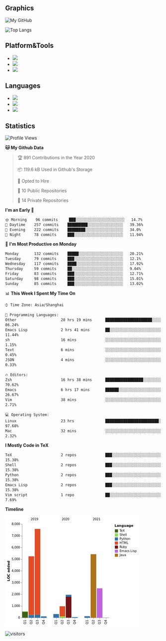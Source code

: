 ## Graphics

![My GitHub](https://github-readme-stats.vercel.app/api?username=SteamedFish&count_private=true&show_icons=true&theme=buefy&include_all_commits=false)

![Top Langs](https://github-readme-stats.vercel.app/api/top-langs/?username=SteamedFish&theme=buefy&hide=ruby&count_private=true&show_icons=true&layout=compact)

## Platform&Tools

* [![](https://img.shields.io/badge/ArchLinux--purple?style=flat-square&logo=ArchLinux)](https://www.archlinux.org/)
* [![](https://img.shields.io/badge/Gentoo-testing-purple?style=flat-square&logo=Gentoo)](https://www.gentoo.org/)
* [![](https://img.shields.io/badge/Doom%20Emacs-28-blue?style=flat-square&logo=Gnu%20emacs&logoColor=white)](https://www.gnu.org/software/emacs/)

## Languages

* [![](https://img.shields.io/badge/-Python-3776AB?style=flat-square&logo=python&logoColor=white)](https://www.python.org/)
* [![](https://img.shields.io/badge/-Bash-00ADD8?style=flat-square&logo=Gnu-bash&logoColor=white)](https://www.gnu.org/software/bash/)
* [![](https://img.shields.io/badge/-Go-00ADD8?style=flat-square&logo=go&logoColor=white)](https://golang.org/)

## Statistics

<!--START_SECTION:waka-->
![Profile Views](http://img.shields.io/badge/Profile%20Views-1-blue)

**🐱 My Github Data** 

> 🏆 891 Contributions in the Year 2020
 > 
> 📦 119.6 kB Used in Github's Storage 
 > 
> 💼 Opted to Hire
 > 
> 📜 10 Public Repositories
 > 
> 🔑 14 Private Repositories 

**I'm an Early 🐤** 

```text
🌞 Morning    96 commits     ███░░░░░░░░░░░░░░░░░░░░░░   14.7% 
🌆 Daytime    257 commits    █████████░░░░░░░░░░░░░░░░   39.36% 
🌃 Evening    222 commits    ████████░░░░░░░░░░░░░░░░░   34.0% 
🌙 Night      78 commits     ███░░░░░░░░░░░░░░░░░░░░░░   11.94%

```
📅 **I'm Most Productive on Monday** 

```text
Monday       132 commits    █████░░░░░░░░░░░░░░░░░░░░   20.21% 
Tuesday      79 commits     ███░░░░░░░░░░░░░░░░░░░░░░   12.1% 
Wednesday    117 commits    ████░░░░░░░░░░░░░░░░░░░░░   17.92% 
Thursday     59 commits     ██░░░░░░░░░░░░░░░░░░░░░░░   9.04% 
Friday       83 commits     ███░░░░░░░░░░░░░░░░░░░░░░   12.71% 
Saturday     98 commits     ███░░░░░░░░░░░░░░░░░░░░░░   15.01% 
Sunday       85 commits     ███░░░░░░░░░░░░░░░░░░░░░░   13.02%

```


📊 **This Week I Spent My Time On** 

```text
⌚︎ Time Zone: Asia/Shanghai

💬 Programming Languages: 
Other                    20 hrs 19 mins      █████████████████████░░░░   86.24% 
Emacs Lisp               2 hrs 41 mins       ██░░░░░░░░░░░░░░░░░░░░░░░   11.44% 
sh                       16 mins             ░░░░░░░░░░░░░░░░░░░░░░░░░   1.15% 
Text                     6 mins              ░░░░░░░░░░░░░░░░░░░░░░░░░   0.45% 
JSON                     4 mins              ░░░░░░░░░░░░░░░░░░░░░░░░░   0.33%

🔥 Editors: 
Zsh                      16 hrs 38 mins      █████████████████░░░░░░░░   70.62% 
Emacs                    6 hrs 17 mins       ██████░░░░░░░░░░░░░░░░░░░   26.67% 
Vim                      38 mins             ░░░░░░░░░░░░░░░░░░░░░░░░░   2.71%

💻 Operating System: 
Linux                    23 hrs              ████████████████████████░   97.68% 
Mac                      32 mins             ░░░░░░░░░░░░░░░░░░░░░░░░░   2.32%

```

**I Mostly Code in TeX** 

```text
TeX                      2 repos             ███░░░░░░░░░░░░░░░░░░░░░░   15.38% 
Shell                    2 repos             ███░░░░░░░░░░░░░░░░░░░░░░   15.38% 
Python                   2 repos             ███░░░░░░░░░░░░░░░░░░░░░░   15.38% 
Emacs Lisp               2 repos             ███░░░░░░░░░░░░░░░░░░░░░░   15.38% 
Vim script               1 repo              ██░░░░░░░░░░░░░░░░░░░░░░░   7.69%

```


**Timeline**

![Chart not found](https://github.com/SteamedFish/SteamedFish/blob/master/charts/bar_graph.png) 


<!--END_SECTION:waka-->

![visitors](https://visitor-badge.laobi.icu/badge?page_id=SteamedFish.SteamedFish)

